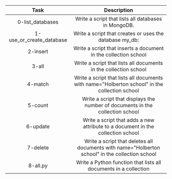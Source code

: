 <table>
<thead>
<tr>
<th align="center">Task</th>
<th align="center">Description</th>
</tr>
</thead>
<tbody>
<tr>
<td align="center">0-list_databases</td>
<td align="center">Write a script that lists all databases in MongoDB.</td>
</tr>
<tr>
<td align="center">1-use_or_create_database</td>
<td align="center">Write a script that creates or uses the database my_db:</td>
</tr>
<tr>
<td align="center">2-insert</td>
<td align="center">Write a script that inserts a document in the collection school</td>
</tr>
<tr>
<td align="center">3-all</td>
<td align="center">Write a script that lists all documents in the collection school</td>
</tr>
<tr>
<td align="center">4-match</td>
<td align="center">Write a script that lists all documents with name="Holberton school" in the collection school</td>
</tr>
<tr>
<td align="center">5-count</td>
<td align="center">Write a script that displays the number of documents in the collection school</td>
</tr>
<tr>
<td align="center">6-update</td>
<td align="center">Write a script that adds a new attribute to a document in the collection school</td>
</tr>
<tr>
<td align="center">7-delete</td>
<td align="center">Write a script that deletes all documents with name="Holberton school" in the collection school</td>
</tr>
<tr>
<td align="center">8-all.py</td>
<td align="center">Write a Python function that lists all documents in a collection</td>
</tr>
</tbody>
</table>